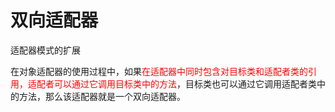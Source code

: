 # 双向适配器

适配器模式的扩展

在对象适配器的使用过程中，如果<font color="red">在适配器中同时包含对目标类和适配者类的引用，适配者可以通过它调用目标类中的方法</font>，目标类也可以通过它调用适配者类中的方法，那么该适配器就是一个双向适配器。
